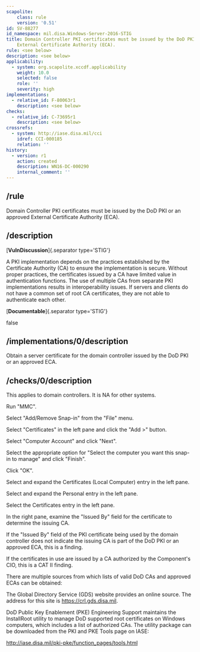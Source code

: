 ```yaml
---
scapolite:
    class: rule
    version: '0.51'
id: SV-88277
id_namespace: mil.disa.Windows-Server-2016-STIG
title: Domain Controller PKI certificates must be issued by the DoD PKI or an approved
    External Certificate Authority (ECA).
rule: <see below>
description: <see below>
applicability:
  - system: org.scapolite.xccdf.applicability
    weight: 10.0
    selected: false
    role: ''
    severity: high
implementations:
  - relative_id: F-80063r1
    description: <see below>
checks:
  - relative_id: C-73695r1
    description: <see below>
crossrefs:
  - system: http://iase.disa.mil/cci
    idref: CCI-000185
    relation: ''
history:
  - version: r1
    action: created
    description: WN16-DC-000290
    internal_comment: ''
---
```



## /rule

Domain Controller PKI certificates must be issued by the DoD PKI or an approved External Certificate Authority (ECA).

## /description

[**VulnDiscussion**]{.separator type='STIG'}

A PKI implementation depends on the practices established by the Certificate Authority (CA) to ensure the implementation is secure. Without proper practices, the certificates issued by a CA have limited value in authentication functions. The use of multiple CAs from separate PKI implementations results in interoperability issues. If servers and clients do not have a common set of root CA certificates, they are not able to authenticate each other.

[**Documentable**]{.separator type='STIG'}

false

## /implementations/0/description

Obtain a server certificate for the domain controller issued by the DoD PKI or an approved ECA.

## /checks/0/description

This applies to domain controllers. It is NA for other systems.

Run "MMC".

Select "Add/Remove Snap-in" from the "File" menu.

Select "Certificates" in the left pane and click the "Add >" button.

Select "Computer Account" and click "Next".

Select the appropriate option for "Select the computer you want this snap-in to manage" and click "Finish".

Click "OK".

Select and expand the Certificates (Local Computer) entry in the left pane.

Select and expand the Personal entry in the left pane.

Select the Certificates entry in the left pane.

In the right pane, examine the "Issued By" field for the certificate to determine the issuing CA.

If the "Issued By" field of the PKI certificate being used by the domain controller does not indicate the issuing CA is part of the DoD PKI or an approved ECA, this is a finding.

If the certificates in use are issued by a CA authorized by the Component's CIO, this is a CAT II finding.

There are multiple sources from which lists of valid DoD CAs and approved ECAs can be obtained:

The Global Directory Service (GDS) website provides an online source. The address for this site is https://crl.gds.disa.mil.

DoD Public Key Enablement (PKE) Engineering Support maintains the InstallRoot utility to manage DoD supported root certificates on Windows computers, which includes a list of authorized CAs. The utility package can be downloaded from the PKI and PKE Tools page on IASE:

http://iase.disa.mil/pki-pke/function_pages/tools.html
